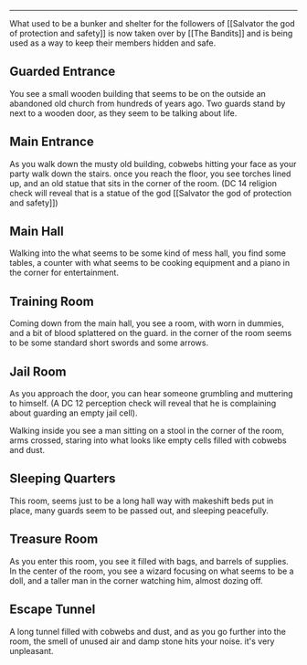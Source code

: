 ___
What used to be a bunker and shelter for the followers of [[Salvator the god of protection and safety]] is now taken over by [[The Bandits]] and is being used as a way to keep their members hidden and safe.

## Guarded Entrance

You see a small wooden building that seems to be on the outside an abandoned old church from hundreds of years ago. Two guards stand by next to a wooden door, as they seem to be talking about life.

## Main Entrance

As you walk down the musty old building, cobwebs hitting your face as your party walk down the stairs. once you reach the floor, you see torches lined up, and an old statue that sits in the corner of the room. (DC 14 religion check will reveal that is a statue of the god [[Salvator the god of protection and safety]])

## Main Hall

Walking into the what seems to be some kind of mess hall, you find some tables, a counter with what seems to be cooking equipment and a piano in the corner for entertainment. 

## Training Room

Coming down from the main hall, you see a room, with worn in dummies, and a bit of blood splattered on the guard. in the corner of the room seems to be some standard short swords and some arrows.

## Jail Room

As you approach the door, you can hear someone grumbling and muttering to himself. (A DC 12 perception check will reveal that he is complaining about guarding an empty jail cell).

Walking inside you see a man sitting on a stool in the corner of the room, arms crossed, staring into what looks like empty cells filled with cobwebs and dust.

## Sleeping Quarters

This room, seems just to be a long hall way with makeshift beds put in place, many guards seem to be passed out, and sleeping peacefully.

## Treasure Room

As you enter this room, you see it filled with bags, and barrels of supplies. In the center of the room, you see a wizard focusing on what seems to be a doll, and a taller man in the corner watching him, almost dozing off.

## Escape Tunnel

A long tunnel filled with cobwebs and dust, and as you go further into the room, the smell of unused air and damp stone hits your noise. it's very unpleasant.